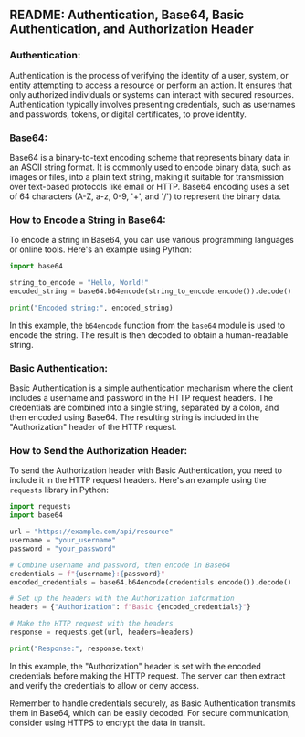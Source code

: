 ## README: Authentication, Base64, Basic Authentication, and Authorization Header

### Authentication:

Authentication is the process of verifying the identity of a user, system, or entity attempting to access a resource or perform an action. It ensures that only authorized individuals or systems can interact with secured resources. Authentication typically involves presenting credentials, such as usernames and passwords, tokens, or digital certificates, to prove identity.

### Base64:

Base64 is a binary-to-text encoding scheme that represents binary data in an ASCII string format. It is commonly used to encode binary data, such as images or files, into a plain text string, making it suitable for transmission over text-based protocols like email or HTTP. Base64 encoding uses a set of 64 characters (A-Z, a-z, 0-9, '+', and '/') to represent the binary data.

### How to Encode a String in Base64:

To encode a string in Base64, you can use various programming languages or online tools. Here's an example using Python:

```python
import base64

string_to_encode = "Hello, World!"
encoded_string = base64.b64encode(string_to_encode.encode()).decode()

print("Encoded string:", encoded_string)
```

In this example, the `b64encode` function from the `base64` module is used to encode the string. The result is then decoded to obtain a human-readable string.

### Basic Authentication:

Basic Authentication is a simple authentication mechanism where the client includes a username and password in the HTTP request headers. The credentials are combined into a single string, separated by a colon, and then encoded using Base64. The resulting string is included in the "Authorization" header of the HTTP request.

### How to Send the Authorization Header:

To send the Authorization header with Basic Authentication, you need to include it in the HTTP request headers. Here's an example using the `requests` library in Python:

```python
import requests
import base64

url = "https://example.com/api/resource"
username = "your_username"
password = "your_password"

# Combine username and password, then encode in Base64
credentials = f"{username}:{password}"
encoded_credentials = base64.b64encode(credentials.encode()).decode()

# Set up the headers with the Authorization information
headers = {"Authorization": f"Basic {encoded_credentials}"}

# Make the HTTP request with the headers
response = requests.get(url, headers=headers)

print("Response:", response.text)
```

In this example, the "Authorization" header is set with the encoded credentials before making the HTTP request. The server can then extract and verify the credentials to allow or deny access.

Remember to handle credentials securely, as Basic Authentication transmits them in Base64, which can be easily decoded. For secure communication, consider using HTTPS to encrypt the data in transit.
